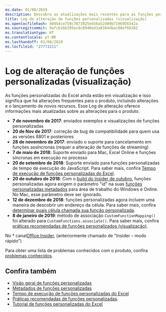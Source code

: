 ```yaml
---
ms.date: 01/08/2019
description: Descubra as atualizações mais recentes para as funções personalizadas do Excel.
title: Log de alteração de funções personalizadas (visualização)
ms.openlocfilehash: 48954ce759c7873925eb56a52d09b7196956542a
ms.sourcegitcommit: 9afcb1bb295ec0c8940ed3a8364dbac08ef6b382
ms.translationtype: HT
ms.contentlocale: pt-BR
ms.lasthandoff: 01/08/2019
ms.locfileid: "27773211"
---
```

# <a name="custom-functions-changelog-preview"></a>Log de alteração de funções personalizadas (visualização)

As funções personalizadas do Excel ainda estão em visualização e isso significa que há alterações frequentes para o produto, incluindo alterações e o lançamento de novos recursos. Esse Log de alteração oferece informações mais atualizadas sobre as alterações para o produto.

- **7 de novembro de 2017**: enviados exemplos e visualizações de funções personalizadas
- **20 de Nov de 2017**: correção de bug de compatibilidade para quem usa as versões 8801 e posteriores
- **28 de novembro de 2017**: enviado o suporte para cancelamento em funções assíncronas (requer a alteração de funções de streaming)
- **7 de maio de 2018**: Suporte enviado para Mac, Excel Online e funções síncronas em execução no processo
- **20 de setembro de 2018**: Suporte enviado para funções personalizadas de tempo de execução do JavaScript. Para saber mais, confira [Tempo de execução de funções personalizadas do Excel](custom-functions-runtime.md).
- **20 de outubro de 2018**: Com o [build do Insider de outubro](https://support.office.com/pt-BR/article/what-s-new-for-office-insiders-c152d1e2-96ff-4ce9-8c14-e74e13847a24), funções personalizadas agora exigem o parâmetro "id" na suas [funções personalizadas metadados](custom-functions-json.md) para área de trabalho do Windows e Online. No Mac, esse parâmetro deve ser ignorado.
- **12 de dezembro de 2018**: funções personalizadas agora incluem uma maneira de descobrir um endereço da célula. Para saber mais, confira [determinar quais célula chamada sua função personalizada](custom-functions-overview.md#determine-which-cell-invoked-your-custom-function).
- **8 de janeiro de 2019**: método de associação `CustomFunctionMapping()` foi alterado para `CustomFunctions.associate()`. Para saber mais, confira [práticas recomendadas de funções personalizados (visualização)](custom-functions-best-practices.md).

No \* canal[Office Insider](https://products.office.com/office-insider), (anteriormente chamado de "Insider – modo rápido")

Para obter uma lista de problemas conhecidos com o produto, confira [problemas conhecidos](custom-functions-overview.md#known-issues). 

## <a name="see-also"></a>Confira também

* [Visão geral de funções personalizadas](custom-functions-overview.md)
* [Metadados de funções personalizadas](custom-functions-json.md)
* [Tempo de execução de funções personalizadas do Excel](custom-functions-runtime.md)
* [Práticas recomendadas de funções personalizadas](custom-functions-best-practices.md).
* [Tutorial de funções personalizadas do Excel](../tutorials/excel-tutorial-create-custom-functions.md)
